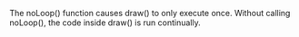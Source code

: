 The noLoop() function causes draw() to only execute once. Without calling noLoop(), the code inside draw() is run continually.
